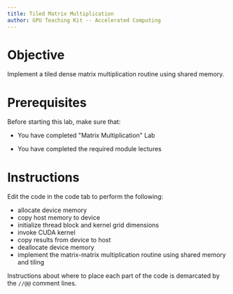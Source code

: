 ```yaml
---
title: Tiled Matrix Multiplication
author: GPU Teaching Kit -- Accelerated Computing
---
```


# Objective

Implement a tiled dense matrix multiplication routine using shared memory.

# Prerequisites

Before starting this lab, make sure that:

* You have completed "Matrix Multiplication" Lab

* You have completed the required module lectures

# Instructions

Edit the code in the code tab to perform the following:

- allocate device memory
- copy host memory to device
- initialize thread block and kernel grid dimensions
- invoke CUDA kernel
- copy results from device to host
- deallocate device memory
- implement the matrix-matrix multiplication routine using shared memory and tiling

Instructions about where to place each part of the code is
demarcated by the `//@@` comment lines.
